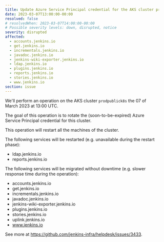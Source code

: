 ```yaml
---
title: Update Azure Service Principal credential for the AKS cluster prodpublick8s
date: 2023-03-07T13:00:00-00:00
resolved: false
# resolvedWhen: 2023-03-07T14:00:00-00:00
# Possible severity levels: down, disrupted, notice
severity: disrupted
affected:
  - accounts.jenkins.io
  - get.jenkins.io
  - incrementals.jenkins.io
  - javadoc.jenkins.io
  - jenkins-wiki-exporter.jenkins.io
  - ldap.jenkins.io
  - plugins.jenkins.io
  - reports.jenkins.io
  - stories.jenkins.io
  - www.jenkins.io
section: issue
---
```


We'll perform an operation on the AKS cluster `prodpublick8s` the 07 of March 2023 at 13:00 UTC.

The goal of this operation is to rotate the (soon-to-be-expired) Azure Service Principal credential for this cluster.

This operation will restart all the machines of the cluster.

The following services will be restarted (e.g. unavailable during the restart phase):

- ldap.jenkins.io
- reports.jenkins.io

The following services will be migrated without downtime (e.g. slower response time during the operation):

- accounts.jenkins.io
- get.jenkins.io
- incrementals.jenkins.io
- javadoc.jenkins.io
- jenkins-wiki-exporter.jenkins.io
- plugins.jenkins.io
- stories.jenkins.io
- uplink.jenkins.io
- www.jenkins.io

See more at <https://github.com/jenkins-infra/helpdesk/issues/3433>.
